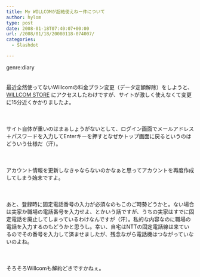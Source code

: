 ```yaml
---
title: My WILLCOMが超絶使えねー件について
author: hylom
type: post
date: 2008-01-18T07:40:07+00:00
url: /2008/01/18/20080118-074007/
categories:
  - Slashdot

---
```

genre:diary  
</br>   
最近全然使ってないWillcomの料金プラン変更（データ定額解除）をしようと、   [WILLCOM STORE][1] にアクセスしたわけですが、サイトが激しく使えなくて変更に15分近くかかりましたよ。</br>  
</br>   
サイト自体が重いのはまぁしょうがないとして、ログイン画面でメールアドレス＋パスワードを入力してEnterキーを押すとなぜかトップ画面に戻るというのはどういう仕様だ（汗）。</br>  
</br>   
アカウント情報を更新しなきゃならないのかなぁと思ってアカウントを再度作成してしまう始末ですよ。</br>  
</br>   
あと、登録時に固定電話番号の入力が必須なのもこのご時勢どうかと。ない場合は実家か職場の電話番号を入力せよ、とかいう話ですが、うちの実家はすでに固定電話を廃止してしまっているわけなんですが（汗）。私的な内容なのに職場の電話を入力するのもどうかと思うし。幸い、自宅はNTTの固定電話線は来ているのでその番号を入力して済ませましたが、残念ながら電話機はつながっていないのよね。</br>  
</br>   
そろそろWillcomも解約どきですかねぇ。</br>  
</br>  
</br>

 [1]: https://store.willcom-inc.com/ec/faces/member/enter.jsp